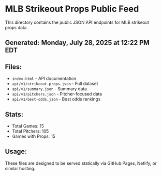 # MLB Strikeout Props Public Feed

This directory contains the public JSON API endpoints for MLB strikeout props data.

## Generated: Monday, July 28, 2025 at 12:22 PM EDT

## Files:
- `index.html` - API documentation
- `api/v1/strikeout-props.json` - Full dataset
- `api/v1/summary.json` - Summary data
- `api/v1/pitchers.json` - Pitcher-focused data  
- `api/v1/best-odds.json` - Best odds rankings

## Stats:
- Total Games: 15
- Total Pitchers: 105
- Games with Props: 15

## Usage:
These files are designed to be served statically via GitHub Pages, Netlify, or similar hosting.
